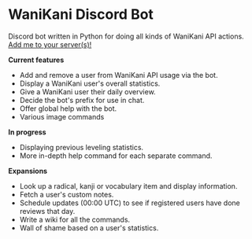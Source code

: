 # WaniKani Discord Bot
Discord bot written in Python for doing all kinds of WaniKani API actions.
[Add me to your server(s)!](https://discordapp.com/api/oauth2/authorize?client_id=647849445806964742&permissions=388160&scope=bot)

**Current features**
* Add and remove a user from WaniKani API usage via the bot.
* Display a WaniKani user's overall statistics.
* Give a WaniKani user their daily overview.
* Decide the bot's prefix for use in chat.
* Offer global help with the bot.
* Various image commands

**In progress**
* Displaying previous leveling statistics.
* More in-depth help command for each separate command.

**Expansions**
* Look up a radical, kanji or vocabulary item and display information.
* Fetch a user's custom notes.
* Schedule updates (00:00 UTC) to see if registered users have done reviews that day.
* Write a wiki for all the commands.
* Wall of shame based on a user's statistics.
